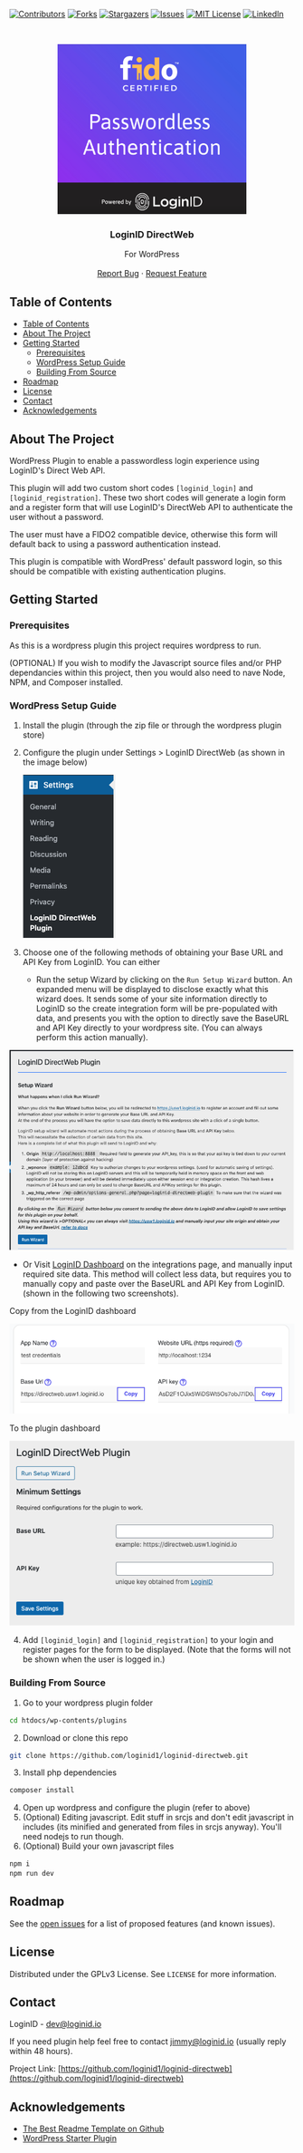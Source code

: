 <!-- PROJECT SHIELDS -->

[![Contributors][contributors-shield]][contributors-url]
[![Forks][forks-shield]][forks-url]
[![Stargazers][stars-shield]][stars-url]
[![Issues][issues-shield]][issues-url]
[![MIT License][license-shield]][license-url]
[![LinkedIn][linkedin-shield]][linkedin-url]

<!-- PROJECT LOGO -->
<br />
<p align="center">
  <a href="https://loginid.io">
    <img src="img/logo2.png" alt="Logo" width="auto" height="300">
  </a>

  <h3 align="center">LoginID DirectWeb</h3>

  <p align="center">
    For WordPress
    <br />
    <br />
    <a href="https://github.com/loginid1/loginid-directweb/issues">Report Bug</a>
    ·
    <a href="https://github.com/loginid1/loginid-directweb/issues">Request Feature</a>
  </p>
</p>

<!-- TABLE OF CONTENTS -->

## Table of Contents

- [Table of Contents](#table-of-contents)
- [About The Project](#about-the-project)
- [Getting Started](#getting-started)
  - [Prerequisites](#prerequisites)
  - [WordPress Setup Guide](#wordpress-setup-guide)
  - [Building From Source](#building-from-source)
- [Roadmap](#roadmap)
- [License](#license)
- [Contact](#contact)
- [Acknowledgements](#acknowledgements)

<!-- ABOUT THE PROJECT -->

## About The Project

WordPress Plugin to enable a passwordless login experience using LoginID's Direct Web API.

This plugin will add two custom short codes `[loginid_login]` and `[loginid_registration]`. These two short codes will generate a login form and a register form that will use LoginID's DirectWeb API to authenticate the user without a password.

The user must have a FIDO2 compatible device, otherwise this form will default back to using a password authentication instead.

This plugin is compatible with WordPress' default password login, so this should be compatible with existing authentication plugins.

<!-- GETTING STARTED -->

## Getting Started

### Prerequisites

As this is a wordpress plugin this project requires wordpress to run.

(OPTIONAL) If you wish to modify the Javascript source files and/or PHP dependancies within this project, then you would also need to nave Node, NPM, and Composer installed.

### WordPress Setup Guide

1. Install the plugin (through the zip file or through the wordpress plugin store)
2. Configure the plugin under Settings > LoginID DirectWeb (as shown in the image below)

   ![Settings](img/settings.png)

3. Choose one of the following methods of obtaining your Base URL and API Key from LoginID. You can either

   - Run the setup Wizard by clicking on the `Run Setup Wizard` button. An expanded menu will be displayed to disclose exactly what this wizard does. It sends some of your site information directly to LoginID so the create integration form will be pre-populated with data, and presents you with the option to directly save the BaseURL and API Key directly to your wordpress site. (You can always perform this action manually).

![Setup Wizard](img/setup-wizard.png)

- Or Visit [LoginID Dashboard](https://sandbox-usw1.api.loginid.io/integrations) on the integrations page, and manually input required site data. This method will collect less data, but requires you to manually copy and paste over the BaseURL and API Key from LoginID.(shown in the following two screenshots).

Copy from the LoginID dashboard

![LoginID Dashboard](img/loginid-dashboard.png)

To the plugin dashboard

![Plugin Dashboard](img/plugin-dashboard.png)

4. Add `[loginid_login]` and `[loginid_registration]` to your login and register pages for the form to be displayed. (Note that the forms will not be shown when the user is logged in.)

### Building From Source

1. Go to your wordpress plugin folder

```sh
cd htdocs/wp-contents/plugins
```

2. Download or clone this repo

```sh
git clone https://github.com/loginid1/loginid-directweb.git
```

3. Install php dependencies

```sh
composer install
```

4. Open up wordpress and configure the plugin (refer to above)
5. (Optional) Editing javascript. Edit stuff in srcjs and don't edit javascript in includes (its minified and generated from files in srcjs anyway). You'll need nodejs to run though.
6. (Optional) Build your own javascript files

```sh
npm i
npm run dev
```

<!-- ROADMAP -->

## Roadmap

See the [open issues](https://github.com/loginid1/loginid-directweb/issues) for a list of proposed features (and known issues).

<!-- LICENSE -->

## License

Distributed under the GPLv3 License. See `LICENSE` for more information.

<!-- CONTACT -->

## Contact

LoginID - dev@loginid.io

If you need plugin help feel free to contact jimmy@loginid.io (usually reply within 48 hours).

Project Link: [https://github.com/loginid1/loginid-directweb](https://github.com/loginid1/loginid-directweb)

<!-- ACKNOWLEDGEMENTS -->

## Acknowledgements

- [The Best Readme Template on Github](https://github.com/othneildrew/Best-README-Template)
- [WordPress Starter Plugin](https://github.com/arunbasillal/WordPress-Starter-Plugin)

<!-- MARKDOWN LINKS & IMAGES -->
<!-- https://www.markdownguide.org/basic-syntax/#reference-style-links -->

[contributors-shield]: https://img.shields.io/github/contributors/loginid1/loginid-directweb.svg?style=flat-square
[contributors-url]: https://github.com/loginid1/loginid-directweb/graphs/contributors
[forks-shield]: https://img.shields.io/github/forks/loginid1/loginid-directweb.svg?style=flat-square
[forks-url]: https://github.com/loginid1/loginid-directweb/network/members
[stars-shield]: https://img.shields.io/github/stars/loginid1/loginid-directweb.svg?style=flat-square
[stars-url]: https://github.com/loginid1/loginid-directweb/stargazers
[issues-shield]: https://img.shields.io/github/issues/loginid1/loginid-directweb.svg?style=flat-square
[issues-url]: https://github.com/loginid1/loginid-directweb/issues
[license-shield]: https://img.shields.io/github/license/loginid1/loginid-directweb.svg?style=flat-square
[license-url]: https://github.com/loginid1/loginid-directweb/blob/master/LICENSE
[linkedin-shield]: https://img.shields.io/badge/-LinkedIn-black.svg?style=flat-square&logo=linkedin&colorB=555
[linkedin-url]: https://linkedin.com/in/loginid
[product-screenshot]: images/screenshot.png
